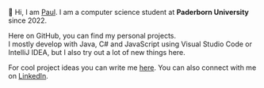 👋 Hi, I am [Paul](https://paulmueser.de). I am a computer science student at **Paderborn University** since 2022.

Here on GitHub, you can find my personal projects.  
I mostly develop with Java, C# and JavaScript using Visual Studio Code or IntelliJ IDEA, but I also try out a lot of new things here.

For cool project ideas you can write me [here](mailto:kontakt@paulmueser.de?subject=[Project%20Idea]%20Idea). You can also connect with me on [LinkedIn](https://www.linkedin.com/in/paul-müser/).
